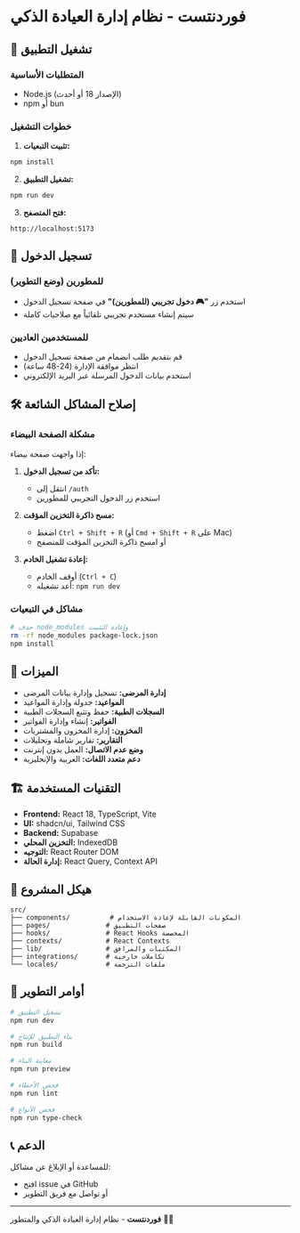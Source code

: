 # فوردنتست - نظام إدارة العيادة الذكي

## 🚀 تشغيل التطبيق

### المتطلبات الأساسية
- Node.js (الإصدار 18 أو أحدث)
- npm أو bun

### خطوات التشغيل

1. **تثبيت التبعيات:**
```bash
npm install
```

2. **تشغيل التطبيق:**
```bash
npm run dev
```

3. **فتح المتصفح:**
```
http://localhost:5173
```

## 🔐 تسجيل الدخول

### للمطورين (وضع التطوير)
- استخدم زر **"🎮 دخول تجريبي (للمطورين)"** في صفحة تسجيل الدخول
- سيتم إنشاء مستخدم تجريبي تلقائياً مع صلاحيات كاملة

### للمستخدمين العاديين
- قم بتقديم طلب انضمام من صفحة تسجيل الدخول
- انتظر موافقة الإدارة (24-48 ساعة)
- استخدم بيانات الدخول المرسلة عبر البريد الإلكتروني

## 🛠️ إصلاح المشاكل الشائعة

### مشكلة الصفحة البيضاء
إذا واجهت صفحة بيضاء:

1. **تأكد من تسجيل الدخول:**
   - انتقل إلى `/auth`
   - استخدم زر الدخول التجريبي للمطورين

2. **مسح ذاكرة التخزين المؤقت:**
   - اضغط `Ctrl + Shift + R` (أو `Cmd + Shift + R` على Mac)
   - أو امسح ذاكرة التخزين المؤقت للمتصفح

3. **إعادة تشغيل الخادم:**
   - أوقف الخادم (`Ctrl + C`)
   - أعد تشغيله: `npm run dev`

### مشاكل في التبعيات
```bash
# حذف node_modules وإعادة التثبيت
rm -rf node_modules package-lock.json
npm install
```

## 📱 الميزات

- **إدارة المرضى:** تسجيل وإدارة بيانات المرضى
- **المواعيد:** جدولة وإدارة المواعيد
- **السجلات الطبية:** حفظ وتتبع السجلات الطبية
- **الفواتير:** إنشاء وإدارة الفواتير
- **المخزون:** إدارة المخزون والمشتريات
- **التقارير:** تقارير شاملة وتحليلات
- **وضع عدم الاتصال:** العمل بدون إنترنت
- **دعم متعدد اللغات:** العربية والإنجليزية

## 🏗️ التقنيات المستخدمة

- **Frontend:** React 18, TypeScript, Vite
- **UI:** shadcn/ui, Tailwind CSS
- **Backend:** Supabase
- **التخزين المحلي:** IndexedDB
- **التوجيه:** React Router DOM
- **إدارة الحالة:** React Query, Context API

## 📁 هيكل المشروع

```
src/
├── components/          # المكونات القابلة لإعادة الاستخدام
├── pages/              # صفحات التطبيق
├── hooks/              # React Hooks المخصصة
├── contexts/           # React Contexts
├── lib/                # المكتبات والمرافق
├── integrations/       # تكاملات خارجية
└── locales/            # ملفات الترجمة
```

## 🔧 أوامر التطوير

```bash
# تشغيل التطبيق
npm run dev

# بناء التطبيق للإنتاج
npm run build

# معاينة البناء
npm run preview

# فحص الأخطاء
npm run lint

# فحص الأنواع
npm run type-check
```

## 📞 الدعم

للمساعدة أو الإبلاغ عن مشاكل:
- افتح issue في GitHub
- أو تواصل مع فريق التطوير

---

**فوردنتست** - نظام إدارة العيادة الذكي والمتطور 🦷✨
